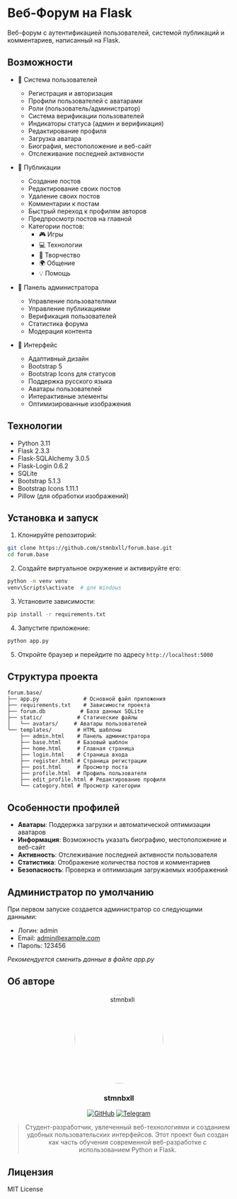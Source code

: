 # Веб-Форум на Flask

Веб-форум с аутентификацией пользователей, системой публикаций и комментариев, написанный на Flask.

## Возможности

- 👤 Система пользователей
  - Регистрация и авторизация
  - Профили пользователей с аватарами
  - Роли (пользователь/администратор)
  - Система верификации пользователей
  - Индикаторы статуса (админ и верификация)
  - Редактирование профиля
  - Загрузка аватара
  - Биография, местоположение и веб-сайт
  - Отслеживание последней активности

- 📝 Публикации
  - Создание постов
  - Редактирование своих постов
  - Удаление своих постов
  - Комментарии к постам
  - Быстрый переход к профилям авторов
  - Предпросмотр постов на главной
  - Категории постов:
    - 🎮 Игры
    - 💻 Технологии
    - 🎨 Творчество
    - 🌍 Общение
    - 💡 Помощь

- 👑 Панель администратора
  - Управление пользователями
  - Управление публикациями
  - Верификация пользователей
  - Статистика форума
  - Модерация контента

- 🎨 Интерфейс
  - Адаптивный дизайн
  - Bootstrap 5
  - Bootstrap Icons для статусов
  - Поддержка русского языка
  - Аватары пользователей
  - Интерактивные элементы
  - Оптимизированные изображения

## Технологии

- Python 3.11
- Flask 2.3.3
- Flask-SQLAlchemy 3.0.5
- Flask-Login 0.6.2
- SQLite
- Bootstrap 5.1.3
- Bootstrap Icons 1.11.1
- Pillow (для обработки изображений)

## Установка и запуск

1. Клонируйте репозиторий:
```bash
git clone https://github.com/stmnbxll/forum.base.git
cd forum.base
```

2. Создайте виртуальное окружение и активируйте его:
```bash
python -m venv venv
venv\Scripts\activate  # для Windows
```

3. Установите зависимости:
```bash
pip install -r requirements.txt
```

4. Запустите приложение:
```bash
python app.py
```

5. Откройте браузер и перейдите по адресу `http://localhost:5000`

## Структура проекта

```
forum.base/
├── app.py              # Основной файл приложения
├── requirements.txt    # Зависимости проекта
├── forum.db           # База данных SQLite
├── static/           # Статические файлы
│   └── avatars/     # Аватары пользователей
└── templates/        # HTML шаблоны
    ├── admin.html    # Панель администратора
    ├── base.html     # Базовый шаблон
    ├── home.html     # Главная страница
    ├── login.html    # Страница входа
    ├── register.html # Страница регистрации
    ├── post.html     # Просмотр поста
    ├── profile.html  # Профиль пользователя
    ├── edit_profile.html # Редактирование профиля
    └── category.html # Просмотр категории
```

## Особенности профилей

- **Аватары**: Поддержка загрузки и автоматической оптимизации аватаров
- **Информация**: Возможность указать биографию, местоположение и веб-сайт
- **Активность**: Отслеживание последней активности пользователя
- **Статистика**: Отображение количества постов и комментариев
- **Безопасность**: Проверка и оптимизация загружаемых изображений

## Администратор по умолчанию

При первом запуске создается администратор со следующими данными:
- Логин: admin
- Email: admin@example.com
- Пароль: 123456

*Рекомендуется сменить данные в файле app.py*

## Об авторе

<div align="center">
  <img src="https://avatars.githubusercontent.com/u/184257094?v=4" width="200" style="border-radius: 50%;" alt="stmnbxll">
  
  ### stmnbxll
  
  [![GitHub](https://img.shields.io/badge/GitHub-stmnbxll-181717?style=for-the-badge&logo=github)](https://github.com/stmnbxll)
  [![Telegram](https://img.shields.io/badge/Telegram-@trueffet-2CA5E0?style=for-the-badge&logo=telegram)](https://t.me/stmnbxll)
  
  > Студент-разработчик, увлеченный веб-технологиями и созданием удобных пользовательских интерфейсов. 
  > Этот проект был создан как часть обучения современной веб-разработке с использованием Python и Flask.
</div>

## Лицензия

MIT License
